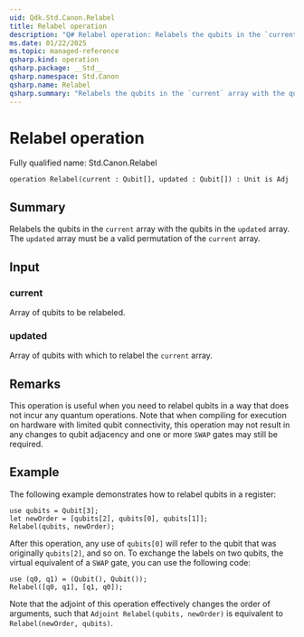 ```yaml
---
uid: Qdk.Std.Canon.Relabel
title: Relabel operation
description: "Q# Relabel operation: Relabels the qubits in the `current` array with the qubits in the `updated` array. The `updated` array must be a valid permutation of the `current` array."
ms.date: 01/22/2025
ms.topic: managed-reference
qsharp.kind: operation
qsharp.package: __Std__
qsharp.namespace: Std.Canon
qsharp.name: Relabel
qsharp.summary: "Relabels the qubits in the `current` array with the qubits in the `updated` array. The `updated` array must be a valid permutation of the `current` array."
---
```


# Relabel operation

Fully qualified name: Std.Canon.Relabel

```qsharp
operation Relabel(current : Qubit[], updated : Qubit[]) : Unit is Adj
```

## Summary
Relabels the qubits in the `current` array with the qubits in the `updated` array. The `updated` array
must be a valid permutation of the `current` array.

## Input
### current
Array of qubits to be relabeled.
### updated
Array of qubits with which to relabel the `current` array.

## Remarks
This operation is useful when you need to relabel qubits in a way that does not incur any quantum operations.
Note that when compiling for execution on hardware with limited qubit connectivity, this operation
may not result in any changes to qubit adjacency and one or more `SWAP` gates may still be required.

## Example
The following example demonstrates how to relabel qubits in a register:
```qsharp
use qubits = Qubit[3];
let newOrder = [qubits[2], qubits[0], qubits[1]];
Relabel(qubits, newOrder);
```
After this operation, any use of `qubits[0]` will refer to the qubit that was originally `qubits[2]`, and so on.
To exchange the labels on two qubits, the virtual equivalent of a `SWAP` gate, you can use the following code:
```qsharp
use (q0, q1) = (Qubit(), Qubit());
Relabel([q0, q1], [q1, q0]);
```
Note that the adjoint of this operation effectively changes the order of arguments, such that
`Adjoint Relabel(qubits, newOrder)` is equivalent to `Relabel(newOrder, qubits)`.
